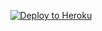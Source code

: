 
<p align="center"><a href="https://heroku.com/deploy?template=@𝘁𝗽𝗺𝗹𝗶𝗻𝗷"> <img src="https://www2.assets.heroku.com/assets/elements/elements-buttons-2-4867044559069b937ba0fd078f5604f310a49928bd1b59fb3d2f0ff96e0d97c8.svg" alt="Deploy to Heroku" /></a></p>
